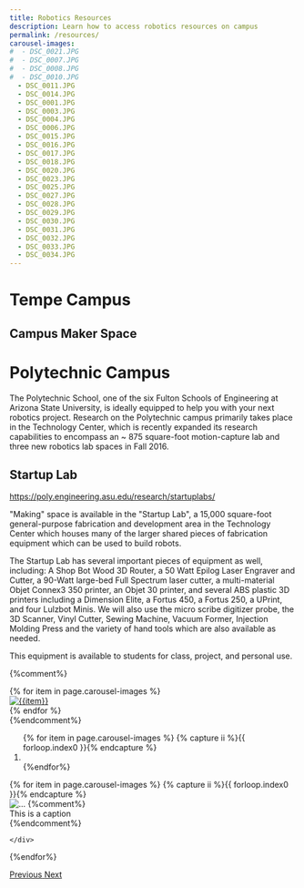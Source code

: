 ```yaml
---
title: Robotics Resources
description: Learn how to access robotics resources on campus
permalink: /resources/
carousel-images:
#  - DSC_0021.JPG
#  - DSC_0007.JPG
#  - DSC_0008.JPG
#  - DSC_0010.JPG
  - DSC_0011.JPG
  - DSC_0014.JPG
  - DSC_0001.JPG
  - DSC_0003.JPG
  - DSC_0004.JPG
  - DSC_0006.JPG
  - DSC_0015.JPG
  - DSC_0016.JPG
  - DSC_0017.JPG
  - DSC_0018.JPG
  - DSC_0020.JPG
  - DSC_0023.JPG
  - DSC_0025.JPG
  - DSC_0027.JPG
  - DSC_0028.JPG
  - DSC_0029.JPG
  - DSC_0030.JPG
  - DSC_0031.JPG
  - DSC_0032.JPG
  - DSC_0033.JPG
  - DSC_0034.JPG
---
```


<style type="text/css">
  .carousel-caption {bottom:none; top:500px;
</style>

Tempe Campus
============

Campus Maker Space
-----------

Polytechnic Campus
======
The Polytechnic School, one of the six Fulton Schools of Engineering at Arizona State University, is ideally equipped to help you with your next robotics project.  Research on the Polytechnic campus  primarily takes place in the Technology Center, which is recently expanded its research capabilities to encompass an ~ 875 square-foot motion-capture lab and three new robotics lab spaces in Fall 2016.

Startup Lab
-----------

<p><a href="{{item.lab_link}}" title="{{item.lab_link}}" target="_blank">https://poly.engineering.asu.edu/research/startuplabs/ <i class="fa fa-external-link"></i></a></p>

"Making" space is available in the "Startup Lab", a 15,000 square-foot general-purpose fabrication and development area in the Technology Center which houses many of the larger shared pieces of fabrication equipment which can be used to build robots.

The Startup Lab has several important pieces of equipment as well, including: A Shop Bot Wood 3D Router, a 50 Watt Epilog Laser Engraver and Cutter, a 90-Watt large-bed Full Spectrum laser cutter, a multi-material Objet Connex3 350 printer, an Objet 30 printer, and several ABS plastic 3D printers including a Dimension Elite, a Fortus 450, a Fortus 250, a UPrint, and four Lulzbot Minis.  We will also use the micro scribe digitizer probe, the 3D Scanner, Vinyl Cutter, Sewing Machine, Vacuum Former, Injection Molding Press and the variety of hand tools which are also available as needed.

This equipment is available to students for class, project, and personal use.  

{%comment%}
<div class="row">
  {% for item in page.carousel-images %}
    <div class="col-md-3">
      <a target="_blank" href="{{site.base_path}}/assets/images/startup-lab/{{item}}" class="thumbnail"> <img src="{{site.base_path}}/assets/images/startup-lab/{{item}}" alt="{{item}}"></a>
    </div>
  {% endfor %}
</div>
{%endcomment%}


<div class="row">
<div class="col-sm-2">
</div>
<div class="col-sm-8">
<div id="carousel-example-generic" class="carousel slide"  data-ride="carousel">
  <!-- Indicators -->
  <ol class="carousel-indicators">
  {% for item in page.carousel-images %}
  {% capture ii %}{{ forloop.index0 }}{% endcapture %}
    <li data-target="#carousel-example-generic" data-slide-to="{{ii}}"{% if ii == '0' %} class="active"{% endif %}></li>
  {%endfor%}
  </ol>

  <!-- Wrapper for slides -->
  <div class="carousel-inner" role="listbox">
  {% for item in page.carousel-images %}
  {% capture ii %}{{ forloop.index0 }}{% endcapture %}
    <div class="item{% if ii == '0' %} active{% endif %}">
      <img class="img-responsive" src="{{site.base_path}}/assets/images/startup-lab/{{item}}" alt="...">
{%comment%}
      <div class="carousel-caption">
        This is a caption
      </div>
{%endcomment%}

    </div>
{%endfor%}
  </div>

  <a class="left carousel-control" href="#carousel-example-generic" role="button" data-slide="prev">
    <span class="glyphicon glyphicon-chevron-left" aria-hidden="true"></span>
    <span class="sr-only">Previous</span>
  </a>
  <a class="right carousel-control" href="#carousel-example-generic" role="button" data-slide="next">
    <span class="glyphicon glyphicon-chevron-right" aria-hidden="true"></span>
    <span class="sr-only">Next</span>
  </a>
</div>
</div>
<div class="col-sm-2">
</div>
</div>
